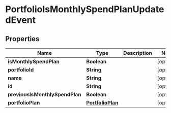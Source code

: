 
# PortfolioIsMonthlySpendPlanUpdatedEvent

## Properties
Name | Type | Description | Notes
------------ | ------------- | ------------- | -------------
**isMonthlySpendPlan** | **Boolean** |  |  [optional]
**portfolioId** | **String** |  |  [optional]
**name** | **String** |  |  [optional]
**id** | **String** |  |  [optional]
**previousIsMonthlySpendPlan** | **Boolean** |  |  [optional]
**portfolioPlan** | [**PortfolioPlan**](PortfolioPlan.md) |  |  [optional]




